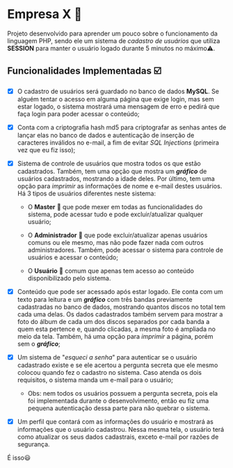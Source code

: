 # Empresa X :adult:
Projeto desenvolvido para aprender um pouco sobre o funcionamento da linguagem PHP, sendo ele um sistema de *cadastro de usuários* que utiliza **SESSION** para manter o usuário logado durante 5 minutos no máximo⚠️.

## Funcionalidades Implementadas :ballot_box_with_check:

 - [X] O cadastro de usuários será guardado no banco de dados **MySQL**. Se alguém tentar o acesso em alguma página que exige login, mas sem estar logado, o sistema mostrará uma mensagem de erro e pedirá que faça login para poder acessar o conteúdo;
  
 - [X] Conta com a criptografia hash md5 para criptografar as senhas antes de lançar elas no banco de dados e autenticação de inserção de caracteres inválidos no e-mail, a fim de evitar *SQL Injections* (primeira vez que eu fiz isso);
  
 - [X] Sistema de controle de usuários que mostra todos os que estão cadastrados. Também, tem uma opção que mostra um ***gráfico*** de usuários cadastrados, mostrando a idade deles. Por último, tem uma opção para *imprimir* as informações de nome e e-mail destes usuários. Há 3 tipos de usuários diferentes neste sistema:
  
   - O **Master** 🤵  que pode mexer em todas as funcionalidades do sistema, pode acessar tudo e pode excluir/atualizar qualquer usuário;
  
   - O **Administrador** 👷 que pode excluir/atualizar apenas usuários comuns ou ele mesmo, mas não pode fazer nada com outros administradores. Também, pode acessar o sistema para controle de usuários e acessar o conteúdo;

   - O **Usuário** 👨 comum que apenas tem acesso ao conteúdo disponibilizado pelo sistema.
 
 - [X] Conteúdo que pode ser acessado após estar logado. Ele conta com um texto para leitura e um ***gráfico*** com três bandas previamente cadastradas no banco de dados, mostrando quantos discos no total tem cada uma delas. Os dados cadastrados também servem para mostrar a foto do álbum de cada um dos discos separados por cada banda a quem esta pertence e, quando clicadas, a mesma foto é ampliada no meio da tela. Também, há uma opção para *imprimir* a página, porém sem o ***gráfico***;

 - [X] Um sistema de "*esqueci a senha*" para autenticar se o usuário cadastrado existe e se ele acertou a pergunta secreta que ele mesmo colocou quando fez o cadastro no sistema. Caso atenda os dois requisitos, o sistema manda um e-mail para o usuário;
   - Obs: nem todos os usuários possuem a pergunta secreta, pois ela foi implementada durante o desenvolvimento, então eu fiz uma pequena autenticação dessa parte para não quebrar o sistema.

- [X] Um perfil que contará com as informações do usuário e mostrará as informações que o usuário cadastrou. Nessa mesma tela, o usuário terá como atualizar os seus dados cadastrais, exceto e-mail por razões de segurança.


É isso😃